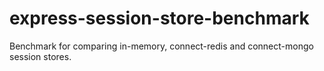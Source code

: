 express-session-store-benchmark
===============================

Benchmark for comparing in-memory, connect-redis and connect-mongo session stores. 
